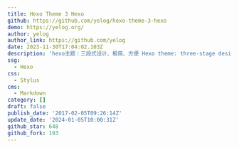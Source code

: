```yaml
---
title: Hexo Theme 3 Hexo
github: https://github.com/yelog/hexo-theme-3-hexo
demo: https://yelog.org/
author: yelog
author_link: https://github.com/yelog
date: 2023-11-30T17:04:02.103Z
description: 'hexo主题：三段式设计、极简、方便 Hexo theme: three-stage design'
ssg:
  - Hexo
css:
  - Stylus
cms:
  - Markdown
category: []
draft: false
publish_date: '2017-02-05T09:26:14Z'
update_date: '2024-01-05T10:00:31Z'
github_star: 648
github_fork: 193
---
```

